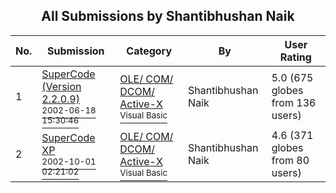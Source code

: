 ﻿<div align="center">

## All Submissions by Shantibhushan Naik

</div>

No.  | Submission | Category | By   | User Rating
---- | ---------- | -------- | ---- | -----------
1 | [SuperCode \(Version 2\.2\.0\.9\)<br /><sup>2002-06-18 15:30:46</sup>](https://github.com/Planet-Source-Code/shantibhushan-naik-supercode-version-2-2-0-9__1-35748) | [OLE/ COM/ DCOM/ Active\-X<br /><sup>Visual Basic</sup>](../ByCategory/ole-com-dcom-active-x__1-29.md) | Shantibhushan Naik | 5.0 (675 globes from 136 users)
2 | [SuperCode XP<br /><sup>2002-10-01 02:21:02</sup>](https://github.com/Planet-Source-Code/shantibhushan-naik-supercode-xp__1-39406) | [OLE/ COM/ DCOM/ Active\-X<br /><sup>Visual Basic</sup>](../ByCategory/ole-com-dcom-active-x__1-29.md) | Shantibhushan Naik | 4.6 (371 globes from 80 users)
